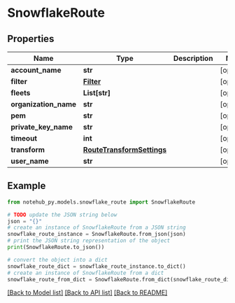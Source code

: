# SnowflakeRoute

## Properties

| Name                  | Type                                                    | Description | Notes      |
| --------------------- | ------------------------------------------------------- | ----------- | ---------- |
| **account_name**      | **str**                                                 |             | [optional] |
| **filter**            | [**Filter**](Filter.md)                                 |             | [optional] |
| **fleets**            | **List[str]**                                           |             | [optional] |
| **organization_name** | **str**                                                 |             | [optional] |
| **pem**               | **str**                                                 |             | [optional] |
| **private_key_name**  | **str**                                                 |             | [optional] |
| **timeout**           | **int**                                                 |             | [optional] |
| **transform**         | [**RouteTransformSettings**](RouteTransformSettings.md) |             | [optional] |
| **user_name**         | **str**                                                 |             | [optional] |

## Example

```python
from notehub_py.models.snowflake_route import SnowflakeRoute

# TODO update the JSON string below
json = "{}"
# create an instance of SnowflakeRoute from a JSON string
snowflake_route_instance = SnowflakeRoute.from_json(json)
# print the JSON string representation of the object
print(SnowflakeRoute.to_json())

# convert the object into a dict
snowflake_route_dict = snowflake_route_instance.to_dict()
# create an instance of SnowflakeRoute from a dict
snowflake_route_from_dict = SnowflakeRoute.from_dict(snowflake_route_dict)
```

[[Back to Model list]](../README.md#documentation-for-models) [[Back to API list]](../README.md#documentation-for-api-endpoints) [[Back to README]](../README.md)
